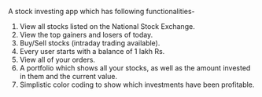 A stock investing app which has following functionalities-
1. View all stocks listed on the National Stock Exchange.
2. View the top gainers and losers of today.
3. Buy/Sell stocks (intraday trading available).
4. Every user starts with a balance of 1 lakh Rs.
5. View all of your orders.
6. A portfolio which shows all your stocks, as well as the amount invested in them and the current value.
7. Simplistic color coding to show which investments have been profitable.
